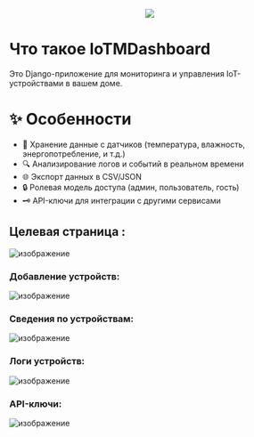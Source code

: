 <p align="center">
  <img  src="https://github.com/user-attachments/assets/d4500999-e57a-4083-9644-dce0ec2a7dbd">
</p>

# Что такое IoTMDashboard
Это Django-приложение для мониторинга и управления IoT-устройствами в вашем доме.

# ✨ Особенности
- 📝 Хранение данные с датчиков (температура, влажность, энергопотребление, и т.д.)
- 🔍 Анализирование логов и событий в реальном времени
- 🌐 Экспорт данных в CSV/JSON
- 🔒 Ролевая модель доступа (админ, пользователь, гость)
- 🗝 API-ключи для интеграции с другими сервисами

## Целевая страница :
![изображение](https://github.com/user-attachments/assets/a7668462-7e17-47ac-ad5b-4ed305f80a00)

### Добавление устройств:
![изображение](https://github.com/user-attachments/assets/17e5b701-0b6d-4058-9a96-641c16e375a1)

### Сведения по устройствам:
![изображение](https://github.com/user-attachments/assets/035b1ab2-8574-4198-b9fb-0c9f31fa50e4)

### Логи устройств:
![изображение](https://github.com/user-attachments/assets/3bda59e5-72b2-440a-a1f7-ac1cc2f0c8ae)

### API-ключи:
![изображение](https://github.com/user-attachments/assets/2b37aad5-8c7e-4363-97af-a3d7184ae6db)
